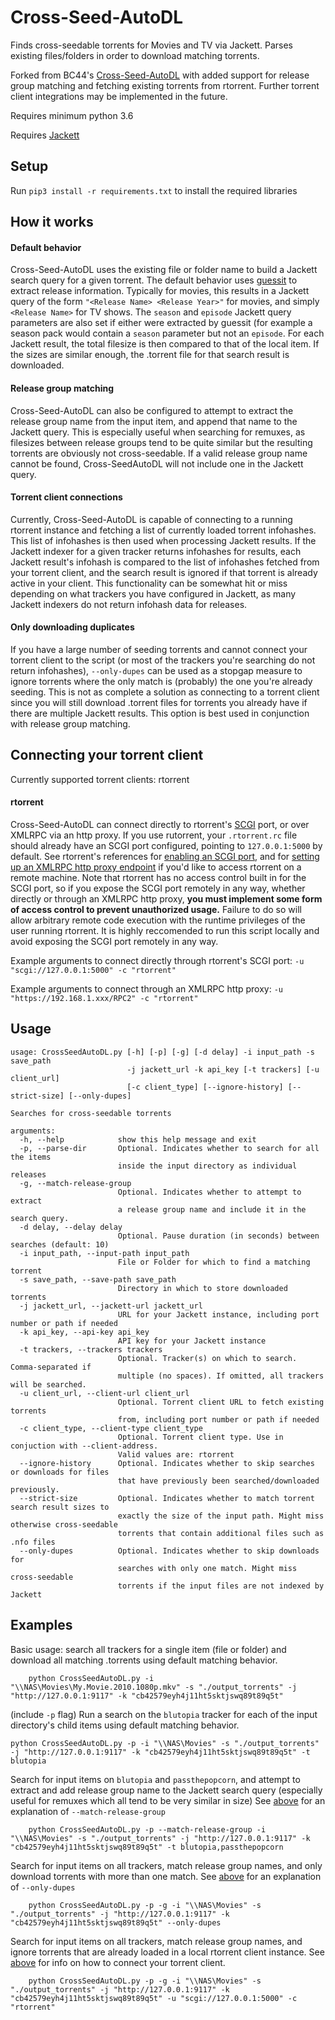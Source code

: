 # Cross-Seed-AutoDL
Finds cross-seedable torrents for Movies and TV via Jackett. Parses existing files/folders in order to download matching torrents.

Forked from BC44's [Cross-Seed-AutoDL](https://github.com/BC44/Cross-Seed-AutoDL) with added support for release group matching and fetching existing torrents from rtorrent. Further torrent client integrations may be implemented in the future.

Requires minimum python 3.6

Requires [Jackett](https://github.com/Jackett/Jackett)


## Setup
Run `pip3 install -r requirements.txt` to install the required libraries


## How it works

#### Default behavior
Cross-Seed-AutoDL uses the existing file or folder name to build a Jackett search query for a given torrent. The default behavior uses [guessit](https://github.com/guessit-io/guessit) to extract release information. Typically for movies, this results in a Jackett query of the form `"<Release Name> <Release Year>"` for movies, and simply `<Release Name>` for TV shows. The `season` and `episode` Jackett query parameters are also set if either were extracted by guessit (for example a season pack would contain a `season` parameter but not an `episode`. For each Jackett result, the total filesize is then compared to that of the local item. If the sizes are similar enough, the .torrent file for that search result is downloaded.

#### Release group matching
Cross-Seed-AutoDL can also be configured to attempt to extract the release group name from the input item, and append that name to the Jackett query. This is especially useful when searching for remuxes, as filesizes between release groups tend to be quite similar but the resulting torrents are obviously not cross-seedable. If a valid release group name cannot be found, Cross-SeedAutoDL will not include one in the Jackett query.

#### Torrent client connections
Currently, Cross-Seed-AutoDL is capable of connecting to a running rtorrent instance and fetching a list of currently loaded torrent infohashes. This list of infohashes is then used when processing Jackett results. If the Jackett indexer for a given tracker returns infohashes for results, each Jackett result's infohash is compared to the list of infohashes fetched from your torrent client, and the search result is ignored if that torrent is already active in your client. This functionality can be somewhat hit or miss depending on what trackers you have configured in Jackett, as many Jackett indexers do not return infohash data for releases.

#### Only downloading duplicates
If you have a large number of seeding torrents and cannot connect your torrent client to the script (or most of the trackers you're searching do not return infohashes), `--only-dupes` can be used as a stopgap measure to ignore torrents where the only match is (probably) the one you're already seeding. This is not as complete a solution as connecting to a torrent client since you will still download .torrent files for torrents you already have if there are multiple Jackett results. This option is best used in conjunction with release group matching.


## Connecting your torrent client

Currently supported torrent clients: rtorrent

#### rtorrent
Cross-Seed-AutoDL can connect directly to rtorrent's [SCGI](https://github.com/nascheme/scgi) port, or over XMLRPC via an http proxy. If you use rutorrent, your `.rtorrent.rc` file should already have an SCGI port configured, pointing to `127.0.0.1:5000` by default. See rtorrent's references for [enabling an SCGI port](https://rtorrent-docs.readthedocs.io/en/latest/cmd-ref.html#term-network-scgi-open-port), and for [setting up an XMLRPC http proxy endpoint](https://github.com/rakshasa/rtorrent-doc/blob/master/RPC-Setup-XMLRPC.md) if you'd like to access rtorrent on a remote machine. Note that rtorrent has no access control built in for the SCGI port, so if you expose the SCGI port remotely in any way, whether directly or through an XMLRPC http proxy, **you must implement some form of access control to prevent unauthorized usage.** Failure to do so will allow arbitrary remote code execution with the runtime privileges of the user running rtorrent. It is highly reccomended to run this script locally and avoid exposing the SCGI port remotely in any way.

Example arguments to connect directly through rtorrent's SCGI port: `-u "scgi://127.0.0.1:5000" -c "rtorrent"`

Example arguments to connect through an XMLRPC http proxy: `-u "https://192.168.1.xxx/RPC2" -c "rtorrent"`


## Usage
    usage: CrossSeedAutoDL.py [-h] [-p] [-g] [-d delay] -i input_path -s save_path
                              -j jackett_url -k api_key [-t trackers] [-u client_url] 
                              [-c client_type] [--ignore-history] [--strict-size] [--only-dupes]
    
    Searches for cross-seedable torrents
    
    arguments:
      -h, --help            show this help message and exit
      -p, --parse-dir       Optional. Indicates whether to search for all the items 
                            inside the input directory as individual releases
      -g, --match-release-group
                            Optional. Indicates whether to attempt to extract 
                            a release group name and include it in the search query.
      -d delay, --delay delay
                            Optional. Pause duration (in seconds) between searches (default: 10)
      -i input_path, --input-path input_path
                            File or Folder for which to find a matching torrent
      -s save_path, --save-path save_path
                            Directory in which to store downloaded torrents
      -j jackett_url, --jackett-url jackett_url
                            URL for your Jackett instance, including port number or path if needed
      -k api_key, --api-key api_key
                            API key for your Jackett instance
      -t trackers, --trackers trackers
                            Optional. Tracker(s) on which to search. Comma-separated if 
                            multiple (no spaces). If omitted, all trackers will be searched.
      -u client_url, --client-url client_url
                            Optional. Torrent client URL to fetch existing torrents 
                            from, including port number or path if needed
      -c client_type, --client-type client_type
                            Optional. Torrent client type. Use in conjuction with --client-address. 
                            Valid values are: rtorrent
      --ignore-history      Optional. Indicates whether to skip searches or downloads for files 
                            that have previously been searched/downloaded previously.
      --strict-size         Optional. Indicates whether to match torrent search result sizes to 
                            exactly the size of the input path. Might miss otherwise cross-seedable 
                            torrents that contain additional files such as .nfo files
      --only-dupes          Optional. Indicates whether to skip downloads for 
                            searches with only one match. Might miss cross-seedable 
                            torrents if the input files are not indexed by Jackett


## Examples

Basic usage: search all trackers for a single item (file or folder) and download all matching .torrents using default matching behavior.

        python CrossSeedAutoDL.py -i "\\NAS\Movies\My.Movie.2010.1080p.mkv" -s "./output_torrents" -j "http://127.0.0.1:9117" -k "cb42579eyh4j11ht5sktjswq89t89q5t"

(include `-p` flag) Run a search on the `blutopia` tracker for each of the input directory's child items using default matching behavior.

	python CrossSeedAutoDL.py -p -i "\\NAS\Movies" -s "./output_torrents" -j "http://127.0.0.1:9117" -k "cb42579eyh4j11ht5sktjswq89t89q5t" -t blutopia
        
Search for input items on `blutopia` and `passthepopcorn`, and attempt to extract and add release group name to the Jackett search query (especially useful for remuxes which all tend to be very similar in size) See [above](#release-group-matching) for an explanation of `--match-release-group`

        python CrossSeedAutoDL.py -p --match-release-group -i "\\NAS\Movies" -s "./output_torrents" -j "http://127.0.0.1:9117" -k "cb42579eyh4j11ht5sktjswq89t89q5t" -t blutopia,passthepopcorn

Search for input items on all trackers, match release group names, and only download torrents with more than one match. See [above](#only-downloading-duplicates) for an explanation of `--only-dupes`

        python CrossSeedAutoDL.py -p -g -i "\\NAS\Movies" -s "./output_torrents" -j "http://127.0.0.1:9117" -k "cb42579eyh4j11ht5sktjswq89t89q5t" --only-dupes

Search for input items on all trackers, match release group names, and ignore torrents that are already loaded in a local rtorrent client instance. See [above](#connecting-your-torrent-client) for info on how to connect your torrent client.

        python CrossSeedAutoDL.py -p -g -i "\\NAS\Movies" -s "./output_torrents" -j "http://127.0.0.1:9117" -k "cb42579eyh4j11ht5sktjswq89t89q5t" -u "scgi://127.0.0.1:5000" -c "rtorrent"
